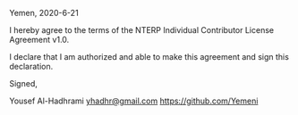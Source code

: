 Yemen, 2020-6-21

I hereby agree to the terms of the NTERP Individual Contributor License
Agreement v1.0.

I declare that I am authorized and able to make this agreement and sign this
declaration.

Signed,

Yousef Al-Hadhrami yhadhr@gmail.com https://github.com/Yemeni
